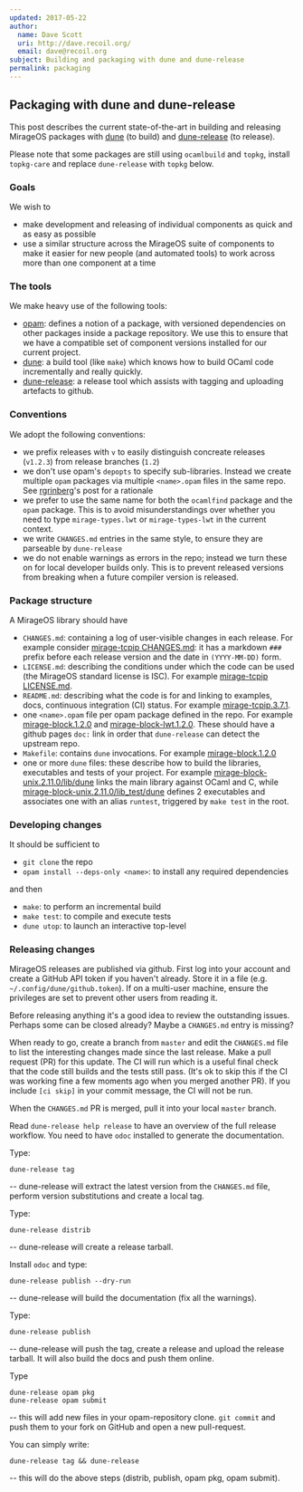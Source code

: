 ```yaml
---
updated: 2017-05-22
author:
  name: Dave Scott
  uri: http://dave.recoil.org/
  email: dave@recoil.org
subject: Building and packaging with dune and dune-release
permalink: packaging
---
```


## Packaging with dune and dune-release

This post describes the current state-of-the-art in building and releasing
MirageOS packages with
[dune](https://github.com/ocaml/dune) (to build)
and
[dune-release](https://github.com/samoht/dune-release) (to release).

Please note that some packages are still using `ocamlbuild` and `topkg`, install
`topkg-care` and replace `dune-release` with `topkg` below.

### Goals

We wish to

- make development and releasing of individual components as quick and as easy
  as possible
- use a similar structure across the MirageOS suite of components to make it
  easier for new people (and automated tools) to work across more than one
  component at a time

### The tools

We make heavy use of the following tools:

- [opam](https://github.com/ocaml/opam): defines a notion of a package, with versioned dependencies on other
  packages inside a package repository.
  We use this to ensure that we have a compatible set of component versions installed
  for our current project.
- [dune](https://github.com/ocaml/dune): a build tool (like `make`) which knows how to build OCaml code
  incrementally and really quickly.
- [dune-release](https://github.com/samoht/dune-release): a release tool which assists with tagging and uploading artefacts
  to github.

### Conventions

We adopt the following conventions:

- we prefix releases with `v` to easily distinguish concreate releases (`v1.2.3`) from release branches (`1.2`)
- we don't use opam's `depopts` to specify sub-libraries. Instead we create
  multiple `opam` packages via multiple `<name>.opam` files in the same repo.
  See [rgrinberg](http://rgrinberg.com/posts/optional-dependencies-considered-harmful/)'s
  post for a rationale
- we prefer to use the same name for both the `ocamlfind` package and the `opam` package. This is to avoid misunderstandings over whether you need to type `mirage-types.lwt` or `mirage-types-lwt` in the current context.
- we write `CHANGES.md` entries in the same style, to ensure they are parseable
  by `dune-release`
- we do not enable warnings as errors in the repo; instead we turn these on for
  local developer builds only. This is to prevent released versions from breaking
  when a future compiler version is released.

### Package structure

A MirageOS library should have

- `CHANGES.md`: containing a log of user-visible changes in each release.
  For example consider [mirage-tcpip CHANGES.md](https://github.com/mirage/mirage-tcpip/blob/v3.7.1/CHANGES.md):
  it has a markdown `###` prefix before each release version and the date in
  `(YYYY-MM-DD)` form.
- `LICENSE.md`: describing the conditions under which the code can be used
  (the MirageOS standard license is ISC).
  For example [mirage-tcpip LICENSE.md](https://github.com/mirage/mirage-tcpip/blob/v3.7.1/LICENSE.md).
- `README.md`: describing what the code is for and linking to examples, docs,
  continuous integration (CI) status. For example [mirage-tcpip.3.7.1](https://github.com/mirage/mirage-tcpip/blob/v3.7.1/README.md).
- one `<name>.opam` file per opam package defined in the repo.
  For example [mirage-block.1.2.0](https://github.com/mirage/mirage-block/blob/1.2.0/mirage-block.opam)
  and [mirage-block-lwt.1.2.0](https://github.com/mirage/mirage-block/blob/1.2.0/mirage-block-lwt.opam).
  These should have a github pages `doc:` link in order that `dune-release` can detect
  the upstream repo.
- `Makefile`: contains `dune` invocations.
  For example [mirage-block.1.2.0](https://github.com/mirage/mirage-block/blob/1.2.0/Makefile)
- one or more `dune` files: these describe how to build the libraries, executables
  and tests of your project.
  For example [mirage-block-unix.2.11.0/lib/dune](https://github.com/mirage/mirage-block-unix/blob/v2.11.0/lib/dune)
  links the main library against OCaml and C,
  while [mirage-block-unix.2.11.0/lib_test/dune](https://github.com/mirage/mirage-block-unix/blob/v2.11.0/lib_test/dune)
  defines 2 executables and associates one with an alias `runtest`, triggered by
  `make test` in the root.

### Developing changes

It should be sufficient to

- `git clone` the repo
- `opam install --deps-only <name>`: to install any required dependencies

and then

- `make`: to perform an incremental build
- `make test`: to compile and execute tests
- `dune utop`: to launch an interactive top-level

### Releasing changes

MirageOS releases are published via github. First log into your account and create
a GitHub API token if you haven't already. Store it in a file (e.g. `~/.config/dune/github.token`).
If on a multi-user machine, ensure the privileges are set to prevent other users
from reading it.

Before releasing anything it's a good idea to review the outstanding issues.
Perhaps some can be closed already? Maybe a `CHANGES.md` entry is missing?

When ready to go, create a branch from `master` and edit the `CHANGES.md` file
to list the interesting changes made since the last release. Make a pull request (PR) for this
update. The CI will run which is a useful final check that the code still builds
and the tests still pass.
(It's
ok to skip this if the CI was working fine a few moments ago when you merged
another PR). If you include `[ci skip]` in your commit message, the CI will not be run.

When the `CHANGES.md` PR is merged, pull it into your local `master` branch.

Read `dune-release help release` to have an overview of the full release workflow.
You need to have `odoc` installed to generate the documentation.

Type:

```
dune-release tag
```
-- dune-release will extract the latest version from the `CHANGES.md` file, perform
version substitutions and create a local tag.

Type:

```
dune-release distrib
```
-- dune-release will create a release tarball.

Install `odoc` and type:

```
dune-release publish --dry-run
```
-- dune-release will build the documentation (fix all the warnings).

Type:
```
dune-release publish
```
-- dune-release will push the tag, create a release and upload the release tarball.
It will also build the docs and push them online.

Type
```
dune-release opam pkg
dune-release opam submit
```

-- this will add new files in your opam-repository clone. `git commit` and push them to your fork on GitHub
and open a new pull-request.

You can simply write:

```
dune-release tag && dune-release
```
-- this will do the above steps (distrib, publish, opam pkg, opam submit).

